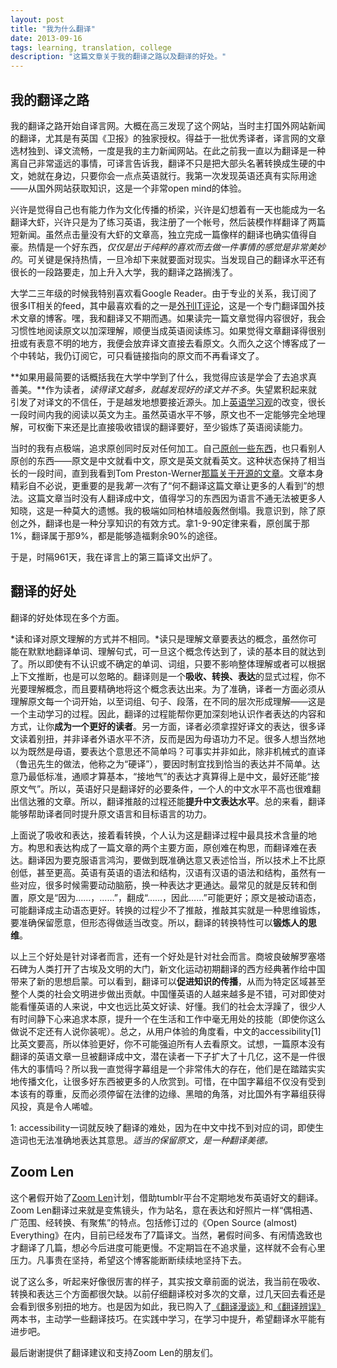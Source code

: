 ```yaml
---
layout: post
title: "我为什么翻译"
date: 2013-09-16
tags: learning, translation, college
description: "这篇文章关于我的翻译之路以及翻译的好处。"
---
```


## 我的翻译之路

我的翻译之路开始自译言网。大概在高三发现了这个网站，当时主打国外网站新闻的翻译，尤其是有英国《卫报》的独家授权。得益于一批优秀译者，译言网的文章选材独到、译文流畅，一度是我的主力新闻网站。在此之前我一直以为翻译是一种离自己非常遥远的事情，可译言告诉我，翻译不只是把大部头名著转换成生硬的中文，她就在身边，只要你会一点点英语就行。我第一次发现英语还真有实际用途——从国外网站获取知识，这是一个非常open mind的体验。

兴许是觉得自己也有能力作为文化传播的桥梁，兴许是幻想着有一天也能成为一名翻译大虾，兴许只是为了练习英语，我注册了一个帐号，然后装模作样翻译了两篇短新闻。虽然点击量没有大虾的文章高，独立完成一篇像样的翻译也确实值得自豪。热情是一个好东西，*仅仅是出于纯粹的喜欢而去做一件事情的感觉是非常美妙的*。可关键是保持热情，一旦冷却下来就要面对现实。当发现自己的翻译水平还有很长的一段路要走，加上升入大学，我的翻译之路搁浅了。

大学二三年级的时候我特别喜欢看Google Reader。由于专业的关系，我订阅了很多IT相关的feed，其中最喜欢看的之一是[外刊IT评论](http://www.aqee.net/)，这是一个专门翻译国外技术文章的博客。嘿，我和翻译又不期而遇。如果读完一篇文章觉得内容很好，我会习惯性地阅读原文以加深理解，顺便当成英语阅读练习。如果觉得文章翻译得很别扭或有表意不明的地方，我便会放弃译文直接去看原文。久而久之这个博客成了一个中转站，我仍订阅它，可只看链接指向的原文而不再看译文了。

**如果用最简要的话概括我在大学中学到了什么，我觉得应该是学会了去追求真善美。**作为读者，*读得译文越多，就越发现好的译文并不多*。失望累积起来就引发了对译文的不信任，于是越发地想要接近源头。加上[英语学习观](/2012/06/on-learning-english/)的改变，很长一段时间内我的阅读以英文为主。虽然英语水平不够，原文也不一定能够完全地理解，可权衡下来还是比直接吸收错误的翻译要好，至少锻炼了英语阅读能力。

当时的我有点极端，追求原创同时反对任何加工。自己[原创一些东西](http://hackab.it)，也只看别人原创的东西——原文是中文就看中文，原文是英文就看英文。这种状态保持了相当长的一段时间，直到我看到Tom Preston-Werner[那篇关于开源的文章](http://tom.preston-werner.com/2011/11/22/open-source-everything.html)。文章本身精彩自不必说，更重要的是我*第一次*有了“何不翻译这篇文章让更多的人看到”的想法。这篇文章当时没有人翻译成中文，值得学习的东西因为语言不通无法被更多人知晓，这是一种莫大的遗憾。我的极端如同柏林墙般轰然倒塌。我意识到，除了原创之外，翻译也是一种分享知识的有效方式。拿1-9-90定律来看，原创属于那1%，翻译属于那9%，都是能够造福剩余90%的途径。

于是，时隔961天，我在译言上的第三篇译文出炉了。

## 翻译的好处

翻译的好处体现在多个方面。

*读和译对原文理解的方式并不相同。*读只是理解文章要表达的概念，虽然你可能在默默地翻译单词、理解句式，可一旦这个概念传达到了，读的基本目的就达到了。所以即使有不认识或不确定的单词、词组，只要不影响整体理解或者可以根据上下文推断，也是可以忽略的。翻译则是一个**吸收、转换、表达**的显式过程，你不光要理解概念，而且要精确地将这个概念表达出来。为了准确，译者一方面必须从理解原文每一个词开始，以至词组、句子、段落，在不同的层次形成理解——这是一个主动学习的过程。因此，翻译的过程能帮你更加深刻地认识作者表达的内容和方式，让你**成为一个更好的读者**。另一方面，译者必须拿捏好译文的表达，很多译文读着别扭，并非译者外语水平不济，反而是因为母语功力不足。很多人想当然地以为既然是母语，要表达个意思还不简单吗？可事实并非如此，除非机械式的直译（鲁迅先生的做法，他称之为“硬译”），要因时制宜找到恰当的表达并不简单。达意乃最低标准，通顺才算基本，“接地气”的表达才真算得上是中文，最好还能“接原文气”。所以，英语好只是翻译好的必要条件，一个人的中文水平不高也很难翻出信达雅的文章。所以，翻译推敲的过程还能**提升中文表达水平**。总的来看，翻译能够帮助译者同时提升原文语言和目标语言的功力。

上面说了吸收和表达，接着看转换，个人认为这是翻译过程中最具技术含量的地方。构思和表达构成了一篇文章的两个主要方面，原创难在构思，而翻译难在表达。翻译因为要克服语言鸿沟，要做到既准确达意又表述恰当，所以技术上不比原创低，甚至更高。英语有英语的语法和结构，汉语有汉语的语法和结构，虽然有一些对应，很多时候需要动动脑筋，换一种表达才更通达。最常见的就是反转和倒置，原文是“因为……，……”，翻成“……，因此……”可能更好；原文是被动语态，可能翻译成主动语态更好。转换的过程少不了推敲，推敲其实就是一种思维锻炼，要准确保留愿意，但形态得做适当改变。所以，翻译的转换特性可以**锻炼人的思维**。

以上三个好处是针对译者而言，还有一个好处是针对社会而言。商坡良破解罗塞塔石碑为人类打开了古埃及文明的大门，新文化运动初期翻译的西方经典著作给中国带来了新的思想启蒙。可以看到，翻译可以**促进知识的传播**，从而为特定区域甚至整个人类的社会文明进步做出贡献。中国懂英语的人越来越多是不错，可对即使对能看懂英语的人来说，中文也远比英文好读、好懂。我们的社会太浮躁了，很少人有时间静下心来追求本原，提升一个在生活和工作中毫无用处的技能（即使你这么做说不定还有人说你装呢）。总之，从用户体验的角度看，中文的accessibility[1]比英文要高，所以体验更好，你不可能强迫所有人去看原文。试想，一篇原本没有翻译的英语文章一旦被翻译成中文，潜在读者一下子扩大了十几亿，这不是一件很伟大的事情吗？所以我一直觉得字幕组是一个非常伟大的存在，他们是在踏踏实实地传播文化，让很多好东西被更多的人欣赏到。可惜，在中国字幕组不仅没有受到本该有的尊重，反而必须停留在法律的边缘、黑暗的角落，对比国外有字幕组获得风投，真是令人唏嘘。

1: accessibility一词就反映了翻译的难处，因为在中文中找不到对应的词，即使生造词也无法准确地表达其意思。*适当的保留原文，是一种翻译美德。*

## Zoom Len

这个暑假开始了[Zoom Len](http://kavinyao.tumblr.com/)计划，借助tumblr平台不定期地发布英语好文的翻译。Zoom Len翻译过来就是变焦镜头，作为站名，意在表达和好照片一样“偶相遇、广范围、经转换、有聚焦”的特点。包括修订过的《Open Source (almost) Everything》在内，目前已经发布了7篇译文。当然，暑假时间多、有闲情逸致也才翻译了几篇，想必今后进度可能更慢。不定期旨在不追求量，这样就不会有心里压力。凡事贵在坚持，希望这个博客能断断续续地坚持下去。

说了这么多，听起来好像很厉害的样子，其实按文章前面的说法，我当前在吸收、转换和表达三个方面都很欠缺。以前仔细翻译校对多次的文章，过几天回去看还是会看到很多别扭的地方。也是因为如此，我已购入了[《翻译漫谈》](http://www.ituring.com.cn/book/1225)和[《翻译辨误》](http://www.amazon.cn/dp/B009TCJGLE)两本书，主动学一些翻译技巧。在实践中学习，在学习中提升，希望翻译水平能有进步吧。

最后谢谢提供了翻译建议和支持Zoom Len的朋友们。
